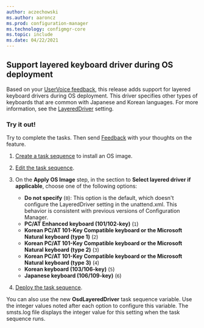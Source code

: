 ```yaml
---
author: aczechowski
ms.author: aaroncz
ms.prod: configuration-manager
ms.technology: configmgr-core
ms.topic: include
ms.date: 04/22/2021
---
```


## <a name="bkmk_keyboard"></a> Support layered keyboard driver during OS deployment

<!--9735002-->

Based on your [UserVoice feedback](https://configurationmanager.uservoice.com/forums/300492-ideas/suggestions/39835042-add-layereddriver-keyboard-driver-settings-in-os), this release adds support for layered keyboard drivers during OS deployment. This driver specifies other types of keyboards that are common with Japanese and Korean languages. For more information, see the [LayeredDriver](/windows-hardware/customize/desktop/unattend/microsoft-windows-international-core-winpe-layereddriver) setting.

### Try it out!

Try to complete the tasks. Then send [Feedback](../../../../understand/find-help.md#product-feedback) with your thoughts on the feature.

1. [Create a task sequence](../../../../../osd/deploy-use/create-a-task-sequence-to-install-an-operating-system.md) to install an OS image.

1. [Edit the task sequence](../../../../../osd/understand/task-sequence-editor.md#bkmk_edit).

1. On the **Apply OS Image** step, in the section to **Select layered driver if applicable**, choose one of the following options:

    - **Do not specify** (`0`): This option is the default, which doesn't configure the LayeredDriver setting in the unattend.xml. This behavior is consistent with previous versions of Configuration Manager.
    - **PC/AT Enhanced keyboard (101/102-key)** (`1`)
    - **Korean PC/AT 101-Key Compatible keyboard or the Microsoft Natural keyboard (type 1)** (`2`)
    - **Korean PC/AT 101-Key Compatible keyboard or the Microsoft Natural keyboard (type 2)** (`3`)
    - **Korean PC/AT 101-Key Compatible keyboard or the Microsoft Natural keyboard (type 3)** (`4`)
    - **Korean keyboard (103/106-key)** (`5`)
    - **Japanese keyboard (106/109-key)** (`6`)

1. [Deploy the task sequence](../../../../../osd/deploy-use/deploy-a-task-sequence.md).

You can also use the new **OsdLayeredDriver** task sequence variable. Use the integer values noted after each option to configure this variable. The smsts.log file displays the integer value for this setting when the task sequence runs.
